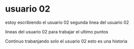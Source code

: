 # usuario 02

estoy escribiendo el usuario 02
segunda linea del usuario 02

lineas del usuario 02 para trabajar el ultimo puntos

Continuo trabanjando solo el usuario 02
esto es una historia
